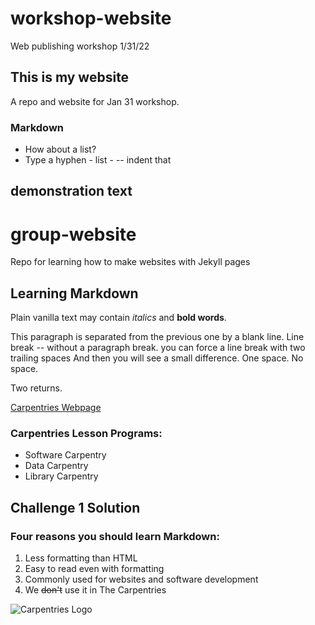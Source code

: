 # workshop-website
Web publishing workshop 1/31/22

## This is my website
A repo and website for Jan 31 workshop. 

### Markdown
- How about a list?
- Type a hyphen - list - 
-- indent that 

## demonstration text 

# group-website
Repo for learning how to make websites with Jekyll pages

## Learning Markdown

Plain vanilla text may contain *italics* and **bold words**.

This paragraph is separated from the previous one by a blank line.
Line break -- without a paragraph break.
you can force a line break with two trailing spaces
And then you will see a small difference. One space. 
No space. 

Two returns. 


[Carpentries Webpage](https://carpentries.org/)

### Carpentries Lesson Programs:
- Software Carpentry
- Data Carpentry
- Library Carpentry

## Challenge 1 Solution

### Four reasons you should learn Markdown:

1. Less formatting than HTML
2. Easy to read even with formatting
3. Commonly used for websites and software development
4. We ~~don't~~ use it in The Carpentries

![Carpentries Logo](https://github.com/carpentries/carpentries.org/raw/main/images/TheCarpentries-opengraph.png)

